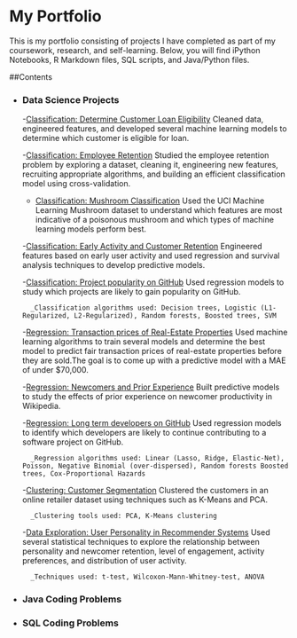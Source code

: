 # My Portfolio

This is my portfolio consisting of projects I have completed as part of my coursework, research, and self-learning.
Below, you will find iPython Notebooks, R Markdown files, SQL scripts, and Java/Python files.

##Contents

- ### Data Science Projects

    -[Classification: Determine Customer Loan Eligibility](https://github.com/rk567/DSPortfolio/blob/master/MachineLearning/Classification/loan%20prediction/customer%20loan%20eligibility.ipynb)  Cleaned data, engineered features, and developed several machine learning models to determine which customer is eligible for loan.

    -[Classification: Employee Retention](https://github.com/rk567/DSPortfolio/blob/master/MachineLearning/Classification/customer%20retention/Customer%20Retention%20-%20Classification.ipynb) Studied the employee retention problem by exploring a dataset, cleaning it, engineering new features, recruiting appropriate algorithms, and building an efficient classification model using cross-validation.

    - [Classification: Mushroom Classification](https://github.com/rk567/DSPortfolio/blob/master/MachineLearning/Classification/mushroom%20classification/SVM%20Demo2.ipynb) Used the UCI Machine Learning Mushroom dataset to understand which features are most indicative of a poisonous mushroom and which types of machine learning models perform best.

    -[Classification: Early Activity and Customer Retention](http://www-users.cs.umn.edu/~raghav/papers/CSCW_Karumur16.pdf) Engineered features based on early user activity and used regression and survival analysis techniques to develop predictive models.
    
    -[Classification: Project popularity on GitHub]() Used regression models to study which projects are likely to gain popularity on GitHub.

        _Classification algorithms used: Decision trees, Logistic (L1-Regularized, L2-Regularized), Random forests, Boosted trees, SVM

    -[Regression: Transaction prices of Real-Estate Properties](https://github.com/rk567/DSPortfolio/blob/master/MachineLearning/Regression%20-%20Real%20Estate%20Prices/Predicting_transaction_prices1.ipynb)  Used machine learning algorithms to train several models and determine the best model to predict fair transaction prices of real-estate properties before they are sold.The goal is to come up with a predictive model with a MAE of under $70,000.
    
    -[Regression: Newcomers and Prior Experience](http://www-users.cs.umn.edu/~raghav/papers/content-king-leadership.pdf) Built predictive models to study the effects of prior experience on newcomer productivity in Wikipedia.

    -[Regression: Long term developers on GitHub]() Used regression models to identify which developers are likely to continue contributing to a software project on GitHub.

        _Regression algorithms used: Linear (Lasso, Ridge, Elastic-Net), Poisson, Negative Binomial (over-dispersed), Random forests Boosted trees, Cox-Proportional Hazards


    -[Clustering: Customer Segmentation]() Clustered the customers in an online retailer dataset using techniques such as K-Means and PCA.

        _Clustering tools used: PCA, K-Means clustering

    -[Data Exploration: User Personality in Recommender Systems](http://www-users.cs.umn.edu/~raghav/papers/Karumur_UMAP16.pdf) Used several statistical techniques to explore the relationship between personality and newcomer retention, level of engagement, activity preferences, and distribution of user activity.

        _Techniques used: t-test, Wilcoxon-Mann-Whitney-test, ANOVA 

- ### Java Coding Problems
- ### SQL Coding Problems
